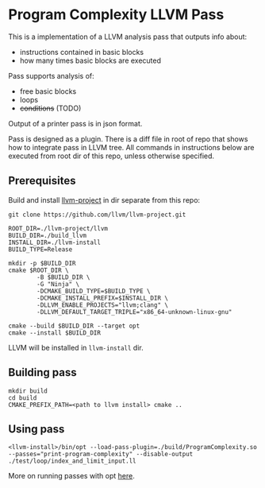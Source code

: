 # Program Complexity LLVM Pass
This is a implementation of a LLVM analysis pass that outputs info about:
- instructions contained in basic blocks
- how many times basic blocks are executed

Pass supports analysis of:
- free basic blocks
- loops
- ~~conditions~~ (TODO)


Output of a printer pass is in json format.

Pass is designed as a plugin. There is a diff file in root of repo that shows how to integrate pass in LLVM tree.
All commands in instructions below are executed from root dir of this repo, unless otherwise specified.

## Prerequisites

Build and install [llvm-project](https://github.com/llvm/llvm-project) in dir separate from this repo:

    git clone https://github.com/llvm/llvm-project.git

    ROOT_DIR=./llvm-project/llvm
    BUILD_DIR=./build_llvm
    INSTALL_DIR=./llvm-install
    BUILD_TYPE=Release

    mkdir -p $BUILD_DIR
    cmake $ROOT_DIR \
            -B $BUILD_DIR \
            -G "Ninja" \
            -DCMAKE_BUILD_TYPE=$BUILD_TYPE \
            -DCMAKE_INSTALL_PREFIX=$INSTALL_DIR \
            -DLLVM_ENABLE_PROJECTS="llvm;clang" \
            -DLLVM_DEFAULT_TARGET_TRIPLE="x86_64-unknown-linux-gnu"

    cmake --build $BUILD_DIR --target opt
    cmake --install $BUILD_DIR

LLVM will be installed in ```llvm-install``` dir.

## Building pass
    mkdir build
    cd build
    CMAKE_PREFIX_PATH=<path to llvm install> cmake ..


## Using pass

    <llvm-install>/bin/opt --load-pass-plugin=./build/ProgramComplexity.so --passes="print-program-complexity" --disable-output ./test/loop/index_and_limit_input.ll

More on running passes with opt [here](https://llvm.org/docs/NewPassManager.html#invoking-opt).
